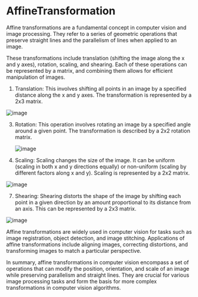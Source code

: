 # AffineTransformation

 Affine transformations are a fundamental concept in computer vision and image processing. They refer to a series of geometric operations that preserve straight lines and the parallelism of lines when applied to an image.

These transformations include translation (shifting the image along the x and y axes), rotation, scaling, and shearing. Each of these operations can be represented by a matrix, and combining them allows for efficient manipulation of images.

1. Translation:
 This involves shifting all points in an image by a specified distance along the x and y axes. The transformation is represented by a 2x3 matrix.

  ![image](https://github.com/Sneha-Pulse/AffineTransformation/assets/72751097/65d8bce2-3164-4be9-8f36-0464bed9a866)


3. Rotation:
 This operation involves rotating an image by a specified angle around a given point. The transformation is described by a 2x2 rotation matrix.

   ![image](https://github.com/Sneha-Pulse/AffineTransformation/assets/72751097/c54ca65d-26bf-4d16-a224-acd8d4b4db0c)


5. Scaling:
 Scaling changes the size of the image. It can be uniform (scaling in both x and y directions equally) or non-uniform (scaling by different factors along x and y). Scaling is represented by a 2x2 matrix.

  ![image](https://github.com/Sneha-Pulse/AffineTransformation/assets/72751097/7c0920ef-f7d2-4ec8-8c77-0d52444e8f77)


7. Shearing:
 Shearing distorts the shape of the image by shifting each point in a given direction by an amount proportional to its distance from an axis. This can be represented by a 2x3 matrix.

![image](https://github.com/Sneha-Pulse/AffineTransformation/assets/72751097/84b9a501-2bad-44e2-aa04-0c909a4ded8f)


Affine transformations are widely used in computer vision for tasks such as image registration, object detection, and image stitching. Applications of affine transformations include aligning images, correcting distortions, and transforming images to match a particular perspective.

In summary, affine transformations in computer vision encompass a set of operations that can modify the position, orientation, and scale of an image while preserving parallelism and straight lines. They are crucial for various image processing tasks and form the basis for more complex transformations in computer vision algorithms.  
